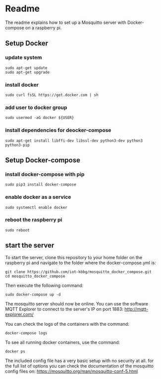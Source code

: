 # Readme

The readme explains how to set up a Mosquitto server with Docker-compose on a raspberry pi.

## Setup Docker

### update system
~~~
sudo apt-get update
sudo apt-get upgrade
~~~

### install docker
~~~
sudo curl fsSL https://get.docker.com | sh
~~~
### add user to docker group
~~~
sudo usermod -aG docker ${USER}
~~~

### install dependencies for deocker-compose
~~~
sudo apt-get install libffi-dev libssl-dev python3-dev python3 python3-pip
~~~

## Setup Docker-compose

### install docker-compose with pip
~~~
sudo pip3 install docker-compose
~~~

### enable docker as a service
~~~
sudo systemctl enable docker
~~~

### reboot the raspberry pi
~~~
sudo reboot
~~~

## start the server

To start the server, clone this repository to your home folder on the raspberry pi and navigate to the folder where the docker-compose.yml is:
~~~
git clone https://github.com/iot-kbbg/mosquitto_docker_compose.git
cd mosquitto_docker_compose
~~~

Then execute the following command:
~~~
sudo docker-compose up -d
~~~

The mosquitto server should now be online.
You can use the software MQTT Explorer to connect to the server's IP on port 1883:
http://mqtt-explorer.com/

You can check the logs of the containers with the command:
~~~
docker-compose logs
~~~

To see all running docker containers, use the command:
~~~
docker ps
~~~

The included config file has a very basic setup with no security at all. 
for the full list of options you can check the documentation of the mosquitto config files on:
https://mosquitto.org/man/mosquitto-conf-5.html
